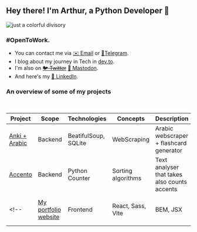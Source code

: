 ## Hey there! I'm Arthur, a Python Developer 🐍

![just a colorful divisory](https://i.imgur.com/waxVImv.png)

### #OpenToWork.

- You can contact me via [✉️ Email](mailto:arthurnunesc@proton.me) or [💬Telegram](https://t.me/arthurnunesc). <br>
- I blog about my journey in Tech in [dev.to](https://dev.to/arthurnunesc).
- I'm also on ~~[🐦 Twitter](https://twitter.com/arthurnunesc)~~ [🐘 Mastodon](https://bolha.us/@arthurnunesc). <br>
- And here's my [💼 LinkedIn](https://www.linkedin.com/in/arthurnunesc). <br>

### An overview of some of my projects

<br>

| Project | Scope | Technologies | Concepts | Description | Status |
| ------- | ----- | ------------ | -------- | ----------- | ------ |
| [Anki + Arabic](https://github.com/arthurnunesc/arabic-web-scraper) | Backend  | BeatifulSoup, SQLite | WebScraping | Arabic webscraper + flashcard generator | On development |
| [Accento](https://github.com/arthurnunesc/accento) | Backend | Python Counter | Sorting algorithms | Text analyser that takes also counts accents | On development |
<!-- | [My portfolio website](https://github.com/arthurnunesc/arthurnunesc-portfolio-website) | Frontend | React, Sass, Vite    | BEM, JSX           | Portfolio Website to index my projects       | On development | -->
